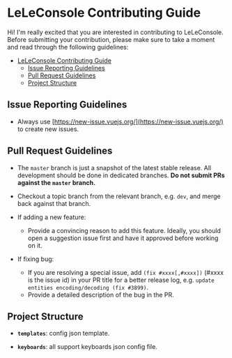 # LeLeConsole Contributing Guide

Hi! I'm really excited that you are interested in contributing to LeLeConsole. Before submitting your contribution, please make sure to take a moment and read through the following guidelines:

- [LeLeConsole Contributing Guide](#leleconsole-contributing-guide)
  - [Issue Reporting Guidelines](#issue-reporting-guidelines)
  - [Pull Request Guidelines](#pull-request-guidelines)
  - [Project Structure](#project-structure)

## Issue Reporting Guidelines

- Always use [https://new-issue.vuejs.org/](https://new-issue.vuejs.org/) to create new issues.

## Pull Request Guidelines

- The `master` branch is just a snapshot of the latest stable release. All development should be done in dedicated branches. **Do not submit PRs against the `master` branch.**

- Checkout a topic branch from the relevant branch, e.g. `dev`, and merge back against that branch.

- If adding a new feature:
  - Provide a convincing reason to add this feature. Ideally, you should open a suggestion issue first and have it approved before working on it.

- If fixing bug:
  - If you are resolving a special issue, add `(fix #xxxx[,#xxxx])` (#xxxx is the issue id) in your PR title for a better release log, e.g. `update entities encoding/decoding (fix #3899)`.
  - Provide a detailed description of the bug in the PR.


## Project Structure

- **`templates`**: config json template. 
 
- **`keyboards`**: all support keyboards json config file. 
